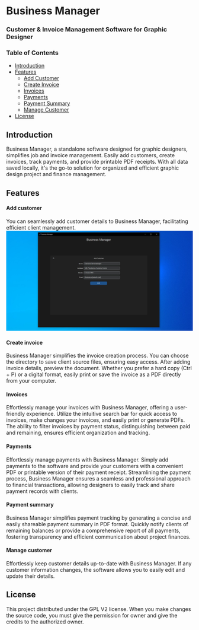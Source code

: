 


# Business Manager
### **Customer & Invoice Management Software for Graphic Designer**





###  **Table of Contents**
- [Introduction](#introduction)
- [Features](#features)
	- [Add Customer](#add-customer) 
	- [Create Invoice](#create-invoice) 
	- [Invoices](#invoices) 
	- [Payments](#payments)
	- [Payment Summary](#payment-summary) 
	- [Manage Customer](#manage-customer)
- [License](#license)

## Introduction <a id="introduction"></a>
Business Manager, a standalone software designed for graphic designers, simplifies job and invoice management. Easily add customers, create invoices, track payments, and provide printable PDF receipts. With all data saved locally, it's the go-to solution for organized and efficient graphic design project and finance management.
## Features <a id="features"></a>

#### Add customer <a id="add-customer"></a>
You can seamlessly add customer details to Business Manager, facilitating efficient client management.
![](screenshots/add_customer.JPG)

#### Create invoice <a id="create-invoice"></a>
Business Manager simplifies the invoice creation process. You can choose the directory to save client source files, ensuring easy access. After adding invoice details, preview the document. Whether you prefer a hard copy (Ctrl + P) or a digital format, easily print or save the invoice as a PDF directly from your computer.




#### Invoices <a id="invoices"></a>
Effortlessly manage your invoices with Business Manager, offering a user-friendly experience. Utilize the intuitive search bar for quick access to invoices, make changes your invoices, and easily print or generate PDFs. The ability to filter invoices by payment status, distinguishing between paid and remaining, ensures efficient organization and tracking.




#### Payments <a id="payments"></a>
Effortlessly manage payments with Business Manager. Simply add payments to the software and provide your customers with a convenient PDF or printable version of their payment receipt. Streamlining the payment process, Business Manager ensures a seamless and professional approach to financial transactions, allowing designers to easily track and share payment records with clients.

#### Payment summary <a id="payment-summary"></a>
Business Manager simplifies payment tracking by generating a concise and easily shareable payment summary in PDF format. Quickly notify clients of remaining balances or provide a comprehensive report of all payments, fostering transparency and efficient communication about project finances.

#### Manage customer <a id="manage-customer"></a>
Effortlessly keep customer details up-to-date with Business Manager. If any customer information changes, the software allows you to easily edit and update their details. 

## License <a id="license"></a>
This project distributed under the GPL V2 license. When you make changes the source code, you must give the permission for owner and give the credits to the authorized owner.

